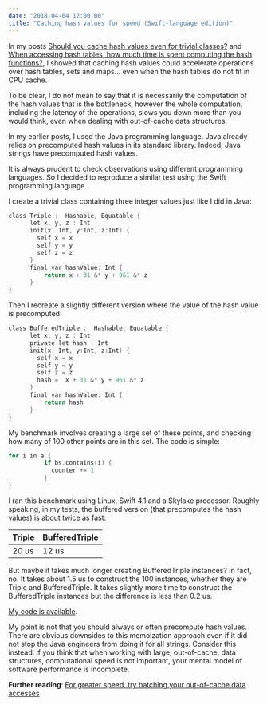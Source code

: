 ```yaml
---
date: "2018-04-04 12:00:00"
title: "Caching hash values for speed (Swift-language edition)"
---
```




In my posts [Should you cache hash values even for trivial classes?](/lemire/blog/2018/03/29/should-you-cache-hash-values-even-for-trivial-classes/) and [When accessing hash tables, how much time is spent computing the hash functions?](/lemire/blog/2018/03/28/when-accessing-hash-tables-how-much-time-is-spent-computing-the-hash-functions/), I showed that caching hash values could accelerate operations over hash tables, sets and maps&hellip; even when the hash tables do not fit in CPU cache. 

To be clear, I do not mean to say that it is necessarily the computation of the hash values that is the bottleneck, however the whole computation, including the latency of the operations, slows you down more than you would think, even when dealing with out-of-cache data structures.

In my earlier posts, I used the Java programming language. Java already relies on precomputed hash values in its standard library. Indeed, Java strings have precomputed hash values.

It is always prudent to check observations using different programming languages. So I decided to reproduce a similar test using the Swift programming language. 

I create a trivial class containing three integer values just like I did in Java:
```C
class Triple :  Hashable, Equatable {
      let x, y, z : Int
      init(x: Int, y:Int, z:Int) {
        self.x = x
        self.y = y
        self.z = z
      }
      final var hashValue: Int {
          return x + 31 &* y + 961 &* z
      }
}
```


Then I recreate a slightly different version where the value of the hash value is precomputed:
```C
class BufferedTriple :  Hashable, Equatable {
      let x, y, z : Int
      private let hash : Int
      init(x: Int, y:Int, z:Int) {
        self.x = x
        self.y = y
        self.z = z
        hash =  x + 31 &* y + 961 &* z
      }
      final var hashValue: Int {
          return hash
      }
}
```


My benchmark involves creating a large set of these points, and checking how many of 100 other points are in this set. The code is simple:
```C
for i in a {
          if bs.contains(i) {
            counter += 1
          }
}
```


I ran this benchmark using Linux, Swift 4.1 and a Skylake processor. Roughly speaking, in my tests, the buffered version (that precomputes the hash values) is about twice as fast:

Triple                   |BufferedTriple           |
-------------------------|-------------------------|
20 us                    |12 us                    |


But maybe it takes much longer creating BufferedTriple instances? In fact, no. It takes about 1.5 us to construct the 100 instances, whether they are Triple and BufferedTriple. It takes slightly more time to construct the BufferedTriple instances but the difference is less than 0.2 us.

[My code is available](https://github.com/lemire/Code-used-on-Daniel-Lemire-s-blog/tree/master/2018/04/04).

My point is not that you should always or often precompute hash values. There are obvious downsides to this memoization approach even if it did not stop the Java engineers from doing it for all strings. Consider this instead: if you think that when working with large, out-of-cache, data structures, computational speed is not important, your mental model of software performance is incomplete.

__Further reading__: [For greater speed, try batching your out-of-cache data accesses](/lemire/blog/2018/04/12/for-greater-speed-try-batching-your-out-of-cache-data-accesses/) 

